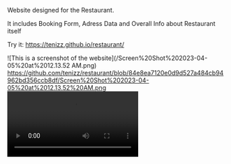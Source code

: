 Website designed for the Restaurant.

It includes Booking Form, Adress Data and Overall Info about Restaurant itself

Try it: https://tenizz.github.io/restaurant/


 ![This is a screenshot of the website](/Screen%20Shot%202023-04-05%20at%2012.13.52 AM.png)
 https://github.com/tenizz/restaurant/blob/84e8ea7120e0d9d527a484cb94962bd356ccb8df/Screen%20Shot%202023-04-05%20at%2012.13.52%20AM.png
 ![This is a a video of the website](/Screen%20Recording%202023-04-05%20at%2012.15.44%20AM.mov)
